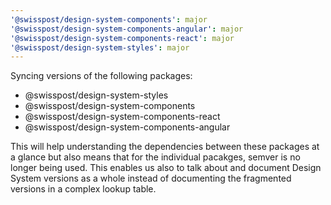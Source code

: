 ```yaml
---
'@swisspost/design-system-components': major
'@swisspost/design-system-components-angular': major
'@swisspost/design-system-components-react': major
'@swisspost/design-system-styles': major
---
```


Syncing versions of the following packages:

- @swisspost/design-system-styles
- @swisspost/design-system-components
- @swisspost/design-system-components-react
- @swisspost/design-system-components-angular

This will help understanding the dependencies between these packages at a glance but also means that for the individual pacakges, semver is no longer being used. This enables us also to talk about and document Design System versions as a whole instead of documenting the fragmented versions in a complex lookup table.
